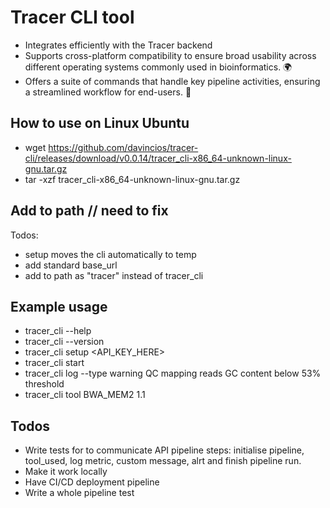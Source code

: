 # Tracer CLI tool

- Integrates efficiently with the Tracer backend
- Supports cross-platform compatibility to ensure broad usability across different operating systems commonly used in bioinformatics. 🌍
- Offers a suite of commands that handle key pipeline activities, ensuring a streamlined workflow for end-users. 💼

## How to use on Linux Ubuntu

- wget https://github.com/davincios/tracer-cli/releases/download/v0.0.14/tracer_cli-x86_64-unknown-linux-gnu.tar.gz
- tar -xzf tracer_cli-x86_64-unknown-linux-gnu.tar.gz

## Add to path // need to fix

Todos:

- setup moves the cli automatically to temp
- add standard base_url
- add to path as "tracer" instead of tracer_cli

## Example usage

- tracer_cli --help
- tracer_cli --version
- tracer_cli setup <API_KEY_HERE>
- tracer_cli start
- tracer_cli log --type warning QC mapping reads GC content below 53% threshold
- tracer_cli tool BWA_MEM2 1.1

## Todos

- Write tests for to communicate API pipeline steps: initialise pipeline, tool_used, log metric, custom message, alrt and finish pipeline run.
- Make it work locally
- Have CI/CD deployment pipeline
- Write a whole pipeline test
